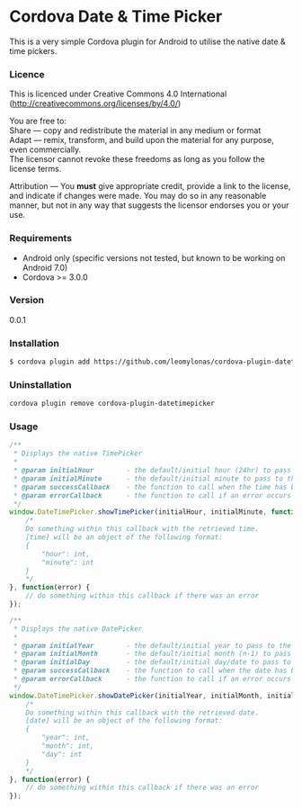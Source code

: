 # Cordova Date & Time Picker
This is a very simple Cordova plugin for Android to utilise the native date & time pickers.

### Licence
This is licenced under Creative Commons 4.0 International (http://creativecommons.org/licenses/by/4.0/)

You are free to:  
Share — copy and redistribute the material in any medium or format  
Adapt — remix, transform, and build upon the material for any purpose, even commercially.  
The licensor cannot revoke these freedoms as long as you follow the license terms.  

Attribution — You **must** give appropriate credit, provide a link to the license, and indicate if changes were made. You may do so in any reasonable manner, but not in any way that suggests the licensor endorses you or your use.

### Requirements
* Android only (specific versions not tested, but known to be working on Android 7.0)
* Cordova >= 3.0.0

### Version
0.0.1

### Installation
```sh
$ cordova plugin add https://github.com/leomylonas/cordova-plugin-datetimepicker.git
```

### Uninstallation
```sh
cordova plugin remove cordova-plugin-datetimepicker
```

### Usage
```JavaScript
/**
 * Displays the native TimePicker
 *
 * @param initialHour	     - the default/initial hour (24hr) to pass to the timepicker dialog
 * @param initialMinute	     - the default/initial minute to pass to the timepicker dialog
 * @param successCallback    - the function to call when the time has been selected
 * @param errorCallback      - the function to call if an error occurs
 */
window.DateTimePicker.showTimePicker(initialHour, initialMinute, function(time) {
    /*
    Do something within this callback with the retrieved time.
    [time] will be an object of the following format:
	{
        "hour": int,
		"minute": int
	}
    */
}, function(error) {
    // do something within this callback if there was an error
});

/**
 * Displays the native DatePicker
 *
 * @param initialYear	     - the default/initial year to pass to the datepicker dialog
 * @param initialMonth	     - the default/initial month (n-1) to pass to the datepicker dialog
 * @param initialDay	     - the default/initial day/date to pass to the datepicker dialog
 * @param successCallback    - the function to call when the date has been selected
 * @param errorCallback      - the function to call if an error occurs
 */
window.DateTimePicker.showDatePicker(initialYear, initialMonth, initialDay, function(date) {
    /*
    Do something within this callback with the retrieved date.
    [date] will be an object of the following format:
	{
        "year": int,
		"month": int,
		"day": int
	}
    */
}, function(error) {
    // do something within this callback if there was an error
});
```
